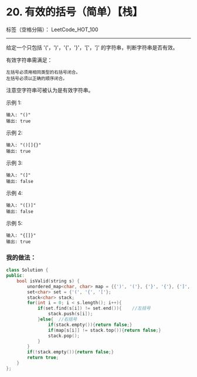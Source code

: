 ﻿# 20. 有效的括号（简单）【栈】

标签（空格分隔）： LeetCode_HOT_100

---
给定一个只包括 '('，')'，'{'，'}'，'['，']' 的字符串，判断字符串是否有效。

有效字符串需满足：

    左括号必须用相同类型的右括号闭合。
    左括号必须以正确的顺序闭合。

注意空字符串可被认为是有效字符串。

示例 1:

    输入: "()"
    输出: true

示例 2:

    输入: "()[]{}"
    输出: true

示例 3:

    输入: "(]"
    输出: false

示例 4:

    输入: "([)]"
    输出: false

示例 5:

    输入: "{[]}"
    输出: true


### 我的做法：   
``` C++
class Solution {
public:
    bool isValid(string s) {
        unordered_map<char, char> map = {{')', '('}, {'}', '{'}, {']', '['}};
        set<char> set = {'(', '{', '['};
        stack<char> stack;
        for(int i = 0; i < s.length(); i++){
            if(set.find(s[i]) != set.end()){    //左括号
                stack.push(s[i]);
            }else{  //右括号
                if(stack.empty()){return false;}
                if(map[s[i]] != stack.top()){return false;}
                stack.pop();
            }
        }
        if(!stack.empty()){return false;}
        return true;
    }
};
```